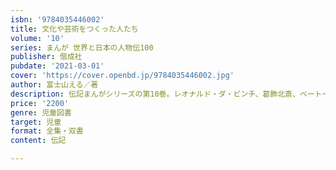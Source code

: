 ```yaml
---
isbn: '9784035446002'
title: 文化や芸術をつくった人たち
volume: '10'
series: まんが 世界と日本の人物伝100
publisher: 偕成社
pubdate: '2021-03-01'
cover: 'https://cover.openbd.jp/9784035446002.jpg'
author: 富士山える／著
description: 伝記まんがシリーズの第10巻。レオナルド・ダ・ビンチ、葛飾北斎、ベートーベン、ガウディなど文化や芸術をつくった10人を掲載。
price: '2200'
genre: 児童図書
target: 児童
format: 全集・双書
content: 伝記

---
```

